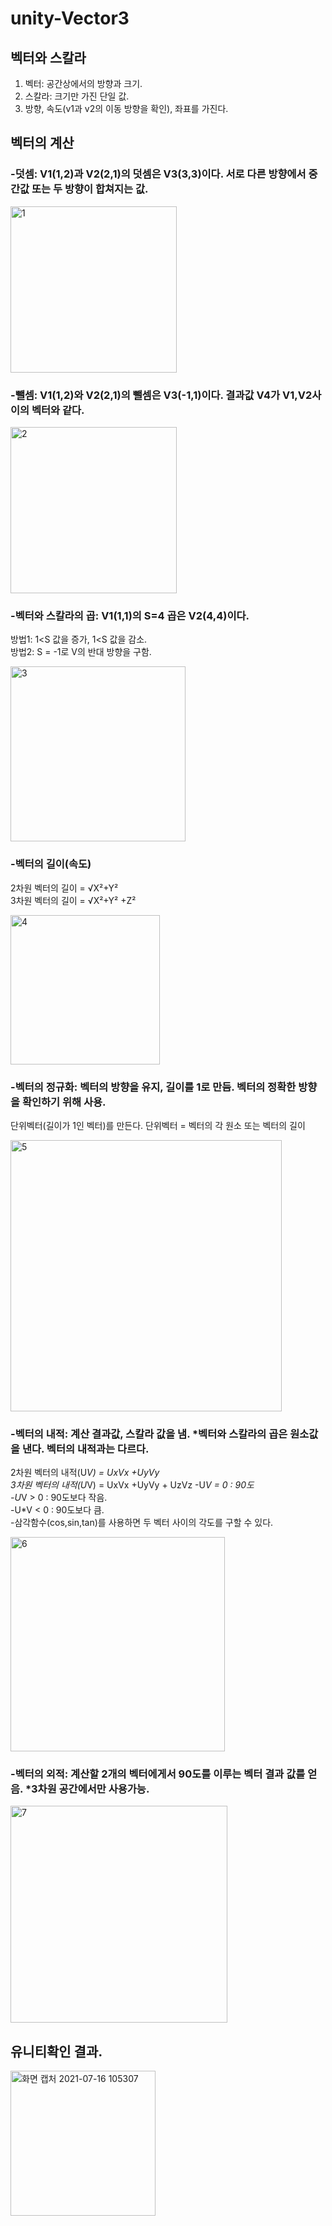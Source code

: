 # unity-Vector3

## 벡터와 스칼라   
1. 벡터: 공간상에서의 방향과 크기.   
2. 스칼라: 크기만 가진 단일 값.   
3. 방향, 속도(v1과 v2의 이동 방향을 확인), 좌표를 가진다.   

## 벡터의 계산   
### -덧셈: V1(1,2)과 V2(2,1)의 덧셈은 V3(3,3)이다. 서로 다른 방향에서 중간값 또는 두 방향이 합쳐지는 값.   


<img width="266" alt="1" src="https://user-images.githubusercontent.com/48555909/125881569-eec8f3cd-ea6e-4c11-86c7-c7e50fff4b20.png">


### -뺄셈: V1(1,2)와 V2(2,1)의 뺄셈은 V3(-1,1)이다. 결과값 V4가 V1,V2사이의 벡터와 같다.   


<img width="266" alt="2" src="https://user-images.githubusercontent.com/48555909/125881597-e2672f98-0c23-429c-a697-f03f294d7e27.png">


### -벡터와 스칼라의 곱: V1(1,1)의 S=4 곱은 V2(4,4)이다.    
방법1: 1<S 값을 증가, 1<S 값을 감소.   
방법2: S = -1로 V의 반대 방향을 구함.


<img width="280" alt="3" src="https://user-images.githubusercontent.com/48555909/125881606-2a3e6d18-5914-4ce4-bf4c-c00cdb130385.png">


### -벡터의 길이(속도)   
2차원 벡터의 길이 = √X²+Y²   
3차원 벡터의 길이 = √X²+Y² +Z²  


<img width="239" alt="4" src="https://user-images.githubusercontent.com/48555909/125881620-53a628ec-b64f-4d9f-9d9e-55d8338f504d.png">


### -벡터의 정규화: 벡터의 방향을 유지, 길이를 1로 만듬. 벡터의 정확한 방향을 확인하기 위해 사용.   
단위벡터(길이가 1인 벡터)를 만든다. 단위벡터 = 벡터의 각 원소 또는 벡터의 길이   


<img width="434" alt="5" src="https://user-images.githubusercontent.com/48555909/125881659-df8ad4f3-de75-4781-b16e-711ef9ca82c6.png">


### -벡터의 내적: 계산 결과값, 스칼라 값을 냄. *벡터와 스칼라의 곱은 원소값을 낸다. 벡터의 내적과는 다르다.   
2차원 벡터의 내적(U*V) = UxVx +UyVy   
3차원 벡터의 내적(U*V) = UxVx +UyVy + UzVz
-U*V = 0 : 90도   
-U*V > 0 : 90도보다 작음.   
-U*V < 0 : 90도보다 큼.   
-삼각함수(cos,sin,tan)를 사용하면 두 벡터 사이의 각도를 구할 수 있다.   


<img width="343" alt="6" src="https://user-images.githubusercontent.com/48555909/125881683-0b2bbc07-502d-4e07-bd60-6e889f38fb34.png">



### -벡터의 외적: 계산할 2개의 벡터에게서 90도를 이루는 벡터 결과 값를 얻음.   *3차원 공간에서만 사용가능.   


<img width="347" alt="7" src="https://user-images.githubusercontent.com/48555909/125881718-febf0a15-1256-4105-ba02-79a12206b405.png">


## 유니티확인 결과.


<img width="232" alt="화면 캡처 2021-07-16 105307" src="https://user-images.githubusercontent.com/48555909/125881882-d9fc6da8-b240-4306-9c97-7ae1acff76e1.png">
